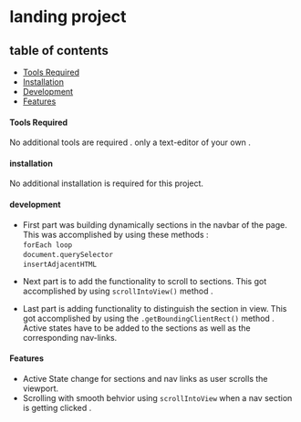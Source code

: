 # landing project

## table of contents

- [Tools Required](#tools-required)
- [Installation](#installation)
- [Development](#development)
- [Features](#features)

#### Tools Required

No additional tools are required . only a text-editor of your own .

#### installation

No additional installation is required for this project.

#### development

- First part was building dynamically sections in the navbar of the page.
  This was accomplished by using these methods :
  </br> `forEach loop` </br> `document.querySelector` </br> `insertAdjacentHTML` </br>

* Next part is to add the functionality to scroll to sections. This got accomplished by using `scrollIntoView()` method .

- Last part is adding functionality to distinguish the section in view. This got accomplished by using the `.getBoundingClientRect()` method . Active states have to be added to the sections as well as the corresponding nav-links.

#### Features

- Active State change for sections and nav links as user scrolls the viewport.
- Scrolling with smooth behvior using `scrollIntoView` when a nav section is getting clicked .
